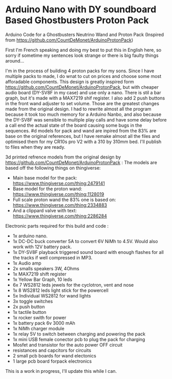 # Arduino Nano with DY soundboard Based Ghostbusters Proton Pack
Arduino Code for a Ghostbusters Neutrino Wand and Proton Pack
(Inspired from https://github.com/CountDeMonet/ArduinoProtonPack)

First I'm French speaking and doing my best to put this in English here, so sorry if sometime my sentences look strange or there is big faulty things around...

I'm in the process of building 4 proton packs for my sons. Since I have multiple packs to made, I do wnat to cut on prices and choose some most afforadable components. This design is greatly inspired form https://github.com/CountDeMonet/ArduinoProtonPack, but with cheaper audio board (DY-SV8F in my case) and use only a nano. There is stil a bar graph, but it's made with a MAX7219 shif register. I also add 2 push buttons in the front wand adjuster to set volume. Those are the greatest changes made from the original design. I had to rewrite almost all the program because it took too much memory for a Arduino Nanbo, and also because the DY-SV8F was sensible to multiple play calls and have some delay before a call end the actual state of the board causing some bugs in the sequences. #d models for pack and wand are inpired from the 83% are base on the original references, but I have remake almost all the files and optimised them for my CR10s pro V2 with a 310 by 310mm bed. I'll publish to files when they are ready.

3d printed refrence models from the original design by https://github.com/CountDeMonet/ArduinoProtonPack :
The models are based off the following things on thingiverse: 
* Main base model for the pack: https://www.thingiverse.com/thing:2479141
* Base model for the proton wand: https://www.thingiverse.com/thing:1128019
* Full scale proton wand the 83% one is based on: https://www.thingiverse.com/thing:2334883
* And a clippard valve with text: https://www.thingiverse.com/thing:2286284

Electronic parts required for this build and code :

* 1x arduino nano. 
* 1x DC-DC buck converter 5A to convert 6V NiMh to 4.5V. Would also work with 12V battery pack. 
* 1x DY-SV8F playback triggered sound board with enough flashes for all the tracks if well compressed in MP3. 
* 1x Audio amp 
* 2x smalls speakers 3W, 4Ohms
* 1x MAX7219 shift register
* 1x Yellow Bar Graph, 10 leds
* 6x 7 WS2812 leds jewels for the cyclotron, vent and nose
* 1x 8 WS2812 leds light stick for the powercell 
* 5x Individual WS2812 for wand lights
* 3x toggle switches
* 2x push button
* 1x tactile button
* 1x rocker swith for power
* 1x battery pack 6v 3000 mAh  
* 1x NiMh charger module
* 1x relay 5V to switch between charging and powering the pack
* 1x mini USB female conector pcb to plug the pack for charging
* Mosfet and transistor for the auto power OFF circuit
* resistances and capcitors for circuits
* 2 small pcb boards for wand electonics
* 1 large pcb board forpack electronics

This is a work in progress, I'll update this while I can.
